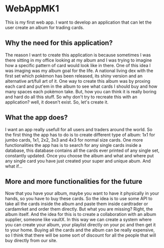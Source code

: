 # WebAppMK1
This is my first web app.
I want to develop an application that can let the user create an album for trading cards. 
## Why the need for this application?
The reason I want to create this application is because sometimes I was there sitting in my office looking at my album and I was trying to imagine how a specific pattern of card would look like in there.
One of this idea I was imaging was my album goal for the life. A national living dex with the first set which pokèmon has been released, its shiny version and an alternative art/full art of it. 
One way to create this album was by proxing each card and put'em in the album to see what cards I should buy and how many spaces each pokèmon take.
But, how you can think it is really boring and hard do all this stuff.
So why don't try to recreate this with an application? well, it doesn't exist. So, let's create it.
## What the app does?
I want an app really usefull for all users and traders around the world. So the first thing the app has to do is to create different type of album: 1x1 for jumbo cards, 1x1, 2x2, 3x3 and 4x3 for normal size cards.
One more functionalities the app has is to search for any single cards inside a database, this database contains all the cards ever printed of any single set, constantly updated.
Once you choose the album and what and where put any single card you have just created your super and unique abum. And what if...
## More and more functionalities for the future
Now that you have your album, maybe you want to have it physically in your hands, so you have to buy these cards. So the idea is to use some API to take all the cards inside the album and paste them inside cardtrader or cardamrket and order them directly.
But what you are missing? Right, the album itself. And the idea for this is to create a collaboration with an album supplier, someone like vaultX.
In this way we can create a system where you can create your album, your playlist directly on your pc and then get it to your home. 
Buying all the cards and the album can be really expensive, so I think that there will be some sort of discount for all the people that will buy directly from our site.
